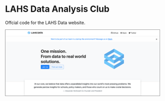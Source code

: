 # LAHS Data Analysis Club
Offcial code for the LAHS Data website.

<img src="./images/ScreenShot.png" style="border: 1px solid gray;">
